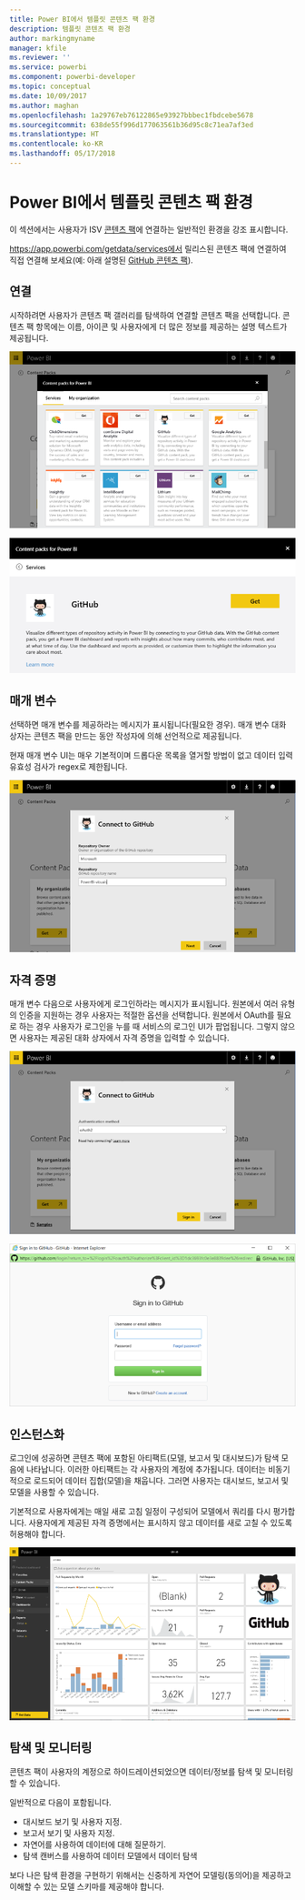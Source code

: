 ```yaml
---
title: Power BI에서 템플릿 콘텐츠 팩 환경
description: 템플릿 콘텐츠 팩 환경
author: markingmyname
manager: kfile
ms.reviewer: ''
ms.service: powerbi
ms.component: powerbi-developer
ms.topic: conceptual
ms.date: 10/09/2017
ms.author: maghan
ms.openlocfilehash: 1a29767eb76122865e93927bbbec1fbdcebe5678
ms.sourcegitcommit: 638de55f996d177063561b36d95c8c71ea7af3ed
ms.translationtype: HT
ms.contentlocale: ko-KR
ms.lasthandoff: 05/17/2018
---
```

# <a name="template-content-pack-experiences-in-power-bi"></a>Power BI에서 템플릿 콘텐츠 팩 환경
이 섹션에서는 사용자가 ISV [콘텐츠 팩](../service-connect-to-services.md)에 연결하는 일반적인 환경을 강조 표시합니다. 

https://app.powerbi.com/getdata/services에서 릴리스된 콘텐츠 팩에 연결하여 직접 연결해 보세요(예: 아래 설명된 [GitHub 콘텐츠 팩](https://app.powerbi.com/getdata/services/github)).

## <a name="connect"></a>연결
시작하려면 사용자가 콘텐츠 팩 갤러리를 탐색하여 연결할 콘텐츠 팩을 선택합니다. 콘텐츠 팩 항목에는 이름, 아이콘 및 사용자에게 더 많은 정보를 제공하는 설명 텍스트가 제공됩니다.

![연결](media/template-content-pack-experience/github_data.png)

![연결](media/template-content-pack-experience/github_connect.png)

## <a name="parameters"></a>매개 변수
선택하면 매개 변수를 제공하라는 메시지가 표시됩니다(필요한 경우). 매개 변수 대화 상자는 콘텐츠 팩을 만드는 동안 작성자에 의해 선언적으로 제공됩니다.

현재 매개 변수 UI는 매우 기본적이며 드롭다운 목록을 열거할 방법이 없고 데이터 입력 유효성 검사가 regex로 제한됩니다.

![매개 변수](media/template-content-pack-experience/github_params.png)

## <a name="credentials"></a>자격 증명
매개 변수 다음으로 사용자에게 로그인하라는 메시지가 표시됩니다.  원본에서 여러 유형의 인증을 지원하는 경우 사용자는 적절한 옵션을 선택합니다. 원본에서 OAuth를 필요로 하는 경우 사용자가 로그인을 누를 때 서비스의 로그인 UI가 팝업됩니다.  그렇지 않으면 사용자는 제공된 대화 상자에서 자격 증명을 입력할 수 있습니다.

![자격 증명](media/template-content-pack-experience/github_login.png)

![연결](media/template-content-pack-experience/github_creds2.png)

## <a name="instantiation"></a>인스턴스화
로그인에 성공하면 콘텐츠 팩에 포함된 아티팩트(모델, 보고서 및 대시보드)가 탐색 모음에 나타납니다.  이러한 아티팩트는 각 사용자의 계정에 추가됩니다.  데이터는 비동기적으로 로드되어 데이터 집합(모델)을 채웁니다.  그러면 사용자는 대시보드, 보고서 및 모델을 사용할 수 있습니다.

기본적으로 사용자에게는 매일 새로 고침 일정이 구성되어 모델에서 쿼리를 다시 평가합니다.  사용자에게 제공된 자격 증명에서는 표시하지 않고 데이터를 새로 고칠 수 있도록 허용해야 합니다.

![인스턴스화](media/template-content-pack-experience/github_dashboard.png)

## <a name="exploration-and-monitoring"></a>탐색 및 모니터링
콘텐츠 팩이 사용자의 계정으로 하이드레이션되었으면 데이터/정보를 탐색 및 모니터링할 수 있습니다.

일반적으로 다음이 포함됩니다.

* 대시보드 보기 및 사용자 지정.
* 보고서 보기 및 사용자 지정.
* 자연어를 사용하여 데이터에 대해 질문하기.
* 탐색 캔버스를 사용하여 데이터 모델에서 데이터 탐색

보다 나은 탐색 환경을 구현하기 위해서는 신중하게 자연어 모델링(동의어)을 제공하고 이해할 수 있는 모델 스키마를 제공해야 합니다.

